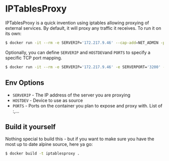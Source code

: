 # IPTablesProxy

IPTablesProxy is a quick invention using iptables allowing proxying of external services. By default, it will proxy any traffic it receives. To run it on its own:

```bash
$ docker run -it --rm -e SERVERIP='172.217.9.46' --cap-add=NET_ADMIN -p 8080:80 soarinferret/iptablesproxy
```

Optionally, you can define `SERVERIP` and `HOSTDEV`and `PORTS` to specify a specific TCP port mapping.

```bash
$ docker run -it --rm -e SERVERIP='172.217.9.46' -e SERVERPORT='3200' -e HOSTPORT='80' --cap-add=NET_ADMIN -p 8080:80 soarinferret/iptablesproxy
```

## Env Options

* `SERVERIP` - The IP address of the server you are proxying
* `HOSTDEV` - Device to use as source
* `PORTS` - Ports on the container you plan to expose and proxy with. List of <Source Port>:<Destination Port optional>,...

## Build it yourself

Nothing special to build this - but if you want to make sure you have the most up to date alpine source, here ya go:

```bash
$ docker build -t iptablesproxy .
```
